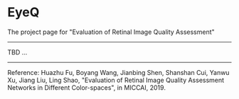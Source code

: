 # EyeQ
The project page for "Evaluation of Retinal Image Quality Assessment"

-----

TBD ...

-----
Reference:
Huazhu Fu, Boyang Wang, Jianbing Shen, Shanshan Cui, Yanwu Xu, Jiang Liu, Ling Shao, "Evaluation of Retinal Image Quality Assessment Networks in Different Color-spaces", in MICCAI, 2019.
